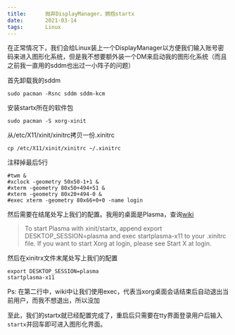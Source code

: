 ```yaml
---
title:      抛弃DisplayManager，拥抱startx
date:       2021-03-14
tags:       Linux
---
```


在正常情况下，我们会给Linux装上一个DisplayManager以方便我们输入账号密码来进入图形化系统，但是我不想要额外装一个DM来启动我的图形化系统（而且之前我一直用的sddm也出过一小阵子的问题）

首先卸载我的sddm

```shell
sudo pacman -Rsnc sddm sddm-kcm
```

安装startx所在的软件包

```shell
sudo pacman -S xorg-xinit
```

从/etc/X11/xinit/xinitrc拷贝一份.xinitrc

```shell
cp /etc/X11/xinit/xinitrc ~/.xinitrc
```

注释掉最后5行

```
#twm &
#xclock -geometry 50x50-1+1 &
#xterm -geometry 80x50+494+51 &
#xterm -geometry 80x20+494-0 &
#exec xterm -geometry 80x66+0+0 -name login
```

然后需要在结尾处写上我们的配置。我用的桌面是Plasma，查询[wiki](https://wiki.archlinux.org/index.php/KDE#From_the_console)

>To start Plasma with xinit/startx, append export DESKTOP_SESSION=plasma and exec startplasma-x11 to your .xinitrc file. If you want to start Xorg at login, please see Start X at login.

然后在xinitrx文件末尾处写上我们的配置

```
export DESKTOP_SESSION=plasma
startplasma-x11
```
Ps: 在第二行中，wiki中让我们使用exec，代表当xorg桌面会话结束后自动退出当前用户，而我不想退出，所以没加

至此，我们的startx就已经配置完成了，重启后只需要在tty界面登录用户后输入```startx```并回车即可进入图形化界面。